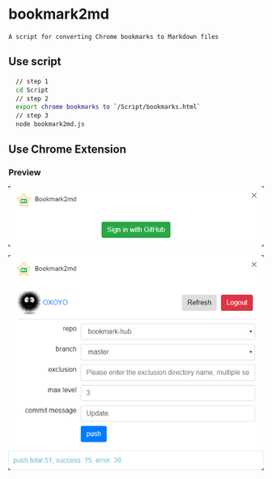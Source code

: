 # bookmark2md

    A script for converting Chrome bookmarks to Markdown files


## Use script
```bash
  // step 1
  cd Script
  // step 2
  export chrome bookmarks to `/Script/bookmarks.html`
  // step 3
  node bookmark2md.js
```


## Use Chrome Extension

### Preview
 ![sign in](docs/img/img_001.png)

 ![transfer and push](docs/img/img_002.png)
